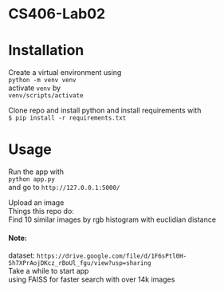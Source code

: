 # CS406-Lab02
# Installation  
Create a virtual environment using  
`python -m venv venv`  
activate `venv` by  
`venv/scripts/activate`

Clone repo and install python and install requirements with  
`$ pip install -r requirements.txt`  
# Usage  
Run the app with  
`python app.py`  
and go to `http://127.0.0.1:5000/`  

Upload an image  
Things this repo do:  
Find 10 similar images by rgb histogram with euclidian distance 
#### Note:  
dataset: `https://drive.google.com/file/d/1F6sPtl0H-Sh7XPrAojDKcz_rBoUl_fgu/view?usp=sharing`  
Take a while to start app  
using FAISS for faster search with over 14k images  